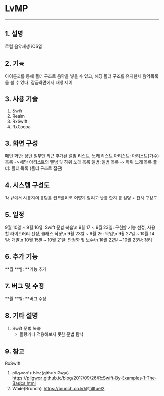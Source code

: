 # LvMP
- - - 
## 1. 설명
로컬 음악재생 iOS앱

## 2. 기능
아이튠즈를 통해 폴더 구조로 음악을 넣을 수 있고, 해당 폴더 구조를 유지한체 음악목록을 볼 수 있다.
잠금화면에서 재생 제어

## 3. 사용 기술
1. Swift
2. Realm
3. RxSwift
4. RxCocoa

## 3. 화면 구성
메인 화면: 상단 일부만 최근 추가된 앨범 리스트, 노래 리스트
아티스트: 아티스트(가수) 목록 -> 해당 아티스트의 앨범 및 하위 노래 목록
앨범: 앨범 목록 -> 하위 노래 목록
폴더: 폴더 목록 (폴더 구조로 접근)

## 4. 시스템 구성도
각 뷰에서 사용자의 응답을 컨트롤러로 어떻게 알리고 반응 할지 등 설명 + 전체 구성도

## 5. 일정
9월 10일 ~ 9월 16일: Swift 문법 복습\n
9월 17 ~ 9월 23일: 구현할 기능 선정, 사용할 라이브러리 선정, 클래스 작성\n
9월 23일 ~ 9월 26: 목업\n
9월 27일 ~ 10월 14일: 개발\n
10월 15일 ~ 10월 21일: 안정화 및 보수\n
10월 22일 ~ 10월 23일: 정리 

## 6. 추가 기능
**월 **일: **기능 추가

## 7. 버그 및 수정
**월 **일: **버그 수정

## 8. 기타 설명
1. Swift 문법 복습
    - 몰랐거나 적용해보지 못한 문법 탐색

## 9. 참고
RxSwift
1. pilgwon's blog(github Page)  https://pilgwon.github.io/blog/2017/09/26/RxSwift-By-Examples-1-The-Basics.html
2. Wade(Brunch): https://brunch.co.kr/@tilltue/2
